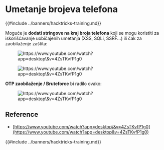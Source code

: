 # Umetanje brojeva telefona

{{#include ../banners/hacktricks-training.md}}

Moguće je **dodati stringove na kraj broja telefona** koji se mogu koristiti za iskorišćavanje uobičajenih umetanja (XSS, SQLi, SSRF...) ili čak za zaobilaženje zaštita:

<figure><img src="../images/image (461).png" alt="https://www.youtube.com/watch?app=desktop\&#x26;v=4ZsTKvfP1g0"><figcaption></figcaption></figure>

<figure><img src="../images/image (941).png" alt="https://www.youtube.com/watch?app=desktop\&#x26;v=4ZsTKvfP1g0"><figcaption></figcaption></figure>

**OTP zaobilaženje / Bruteforce** bi radilo ovako:

<figure><img src="../images/image (116).png" alt="https://www.youtube.com/watch?app=desktop\&#x26;v=4ZsTKvfP1g0"><figcaption></figcaption></figure>

## Reference

- [https://www.youtube.com/watch?app=desktop\&v=4ZsTKvfP1g0](https://www.youtube.com/watch?app=desktop&v=4ZsTKvfP1g0)

{{#include ../banners/hacktricks-training.md}}
